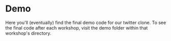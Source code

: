 # Demo

Here you'll (eventually) find the final demo code for our twitter clone. To see the final code after each workshop, visit the demo folder within that workshop's directory. 